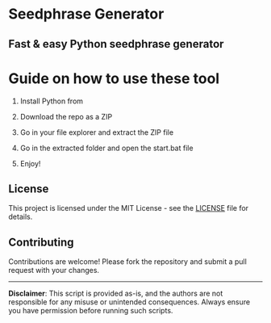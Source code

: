 # Seedphrase Generator 
    
## Fast & easy Python seedphrase generator

# Guide on how to use these tool

1. Install Python from   
   
2. Download the repo as a ZIP   
 
3. Go in your file explorer and extract the ZIP file   

4. Go in the extracted folder and open the start.bat file  
 
5. Enjoy!  
  
## License 
 
This project is licensed under the MIT License - see the [LICENSE](LICENSE) file for details.
  
## Contributing  
  
Contributions are welcome! Please fork the repository and submit a pull request with your changes.   
 
--- 
   
**Disclaimer**: This script is provided as-is, and the authors are not responsible for any misuse or unintended consequences. Always ensure you have permission before running such scripts. 